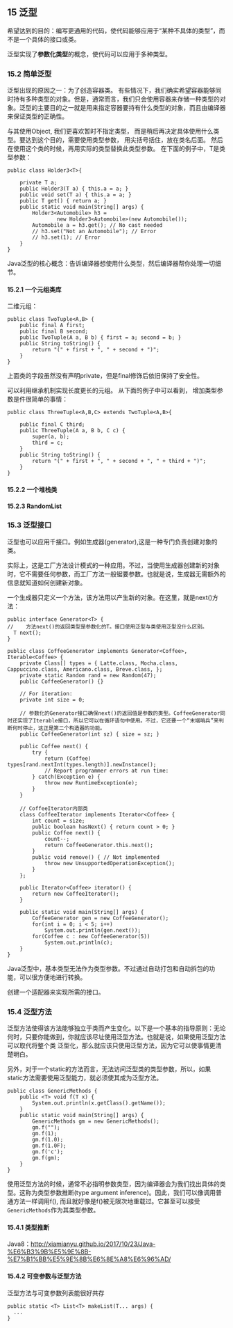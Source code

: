 ## 15 泛型

希望达到的目的：编写更通用的代码，使代码能够应用于“某种不具体的类型”，而不是一个具体的接口或类。

泛型实现了**参数化类型**的概念，使代码可以应用于多种类型。

### 15.2 简单泛型
泛型出现的原因之一：为了创造容器类。
有些情况下，我们确实希望容器能够同时持有多种类型的对象。但是，通常而言，我们只会使用容器来存储一种类型的对象。泛型的主要目的之一就是用来指定容器要持有什么类型的对象，而且由编译器来保证类型的正确性。

与其使用Object, 我们更喜欢暂时不指定类型， 而是稍后再决定具体使用什么类型。要达到这个目的，需要使用类型参数， 用尖括号括住，放在类名后面。 然后在使用这个类的时候，再用实际的类型替换此类型参数。 在下面的例子中，T是类型参数：

```
public class Holder3<T>{

    private T a;
    public Holder3(T a) { this.a = a; }
    public void set(T a) { this.a = a; }
    public T get() { return a; }
    public static void main(String[] args) {
        Holder3<Automobile> h3 =
                new Holder3<Automobile>(new Automobile());
        Automobile a = h3.get(); // No cast needed
        // h3.set("Not an Automobile"); // Error
        // h3.set(1); // Error
    }
}
```

Java泛型的核心概念：告诉编译器想使用什么类型，然后编译器帮你处理一切细节。

#### 15.2.1 一个元组类库
二维元组：
```
public class TwoTuple<A,B> {
    public final A first;
    public final B second;
    public TwoTuple(A a, B b) { first = a; second = b; }
    public String toString() {
        return "(" + first + ", " + second + ")";
    }
}
```
上面类的字段虽然没有声明private，但是final修饰后依旧保持了安全性。

可以利用继承机制实现长度更长的元组。 从下面的例子中可以看到， 增加类型参数是件很简单的事情：

```
public class ThreeTuple<A,B,C> extends TwoTuple<A,B>{

    public final C third;
    public ThreeTuple(A a, B b, C c) {
        super(a, b);
        third = c;
    }
    public String toString() {
        return "(" + first + ", " + second + ", " + third + ")";
    }
}
```

#### 15.2.2 一个堆栈类
#### 15.2.3 RandomList

### 15.3 泛型接口
泛型也可以应用千接口。例如生成器(generator),这是一种专门负责创建对象的类。

实际上，这是工厂方法设计模式的一种应用。不过，当使用生成器创建新的对象时，它不需要任何参数，而工厂方法一般锯要参数。也就是说，生成器无需额外的信息就知道如何创建新对象。

一个生成器只定义一个方法，该方法用以产生新的对象。在这里，就是next()方法：

```
public interface Generator<T> {
//    方法next()的返回类型是参数化的T。接口使用泛型与类使用泛型没什么区别。
  T next();
}
```

```
public class CoffeeGenerator implements Generator<Coffee>, Iterable<Coffee> {
    private Class[] types = { Latte.class, Mocha.class, Cappuccino.class, Americano.class, Breve.class, };
    private static Random rand = new Random(47);
    public CoffeeGenerator() {}

    // For iteration:
    private int size = 0;

    // 参数化的Generator接口确保next()的返回值是参数的类型。CoffeeGenerator同时还实现了Iterable接口，所以它可以在循环语句中使用。不过，它还要一个“末端哨兵”来判断何时停止，这正是第二个构造器的功能。
    public CoffeeGenerator(int sz) { size = sz; }

    public Coffee next() {
        try {
            return (Coffee) types[rand.nextInt(types.length)].newInstance();
            // Report programmer errors at run time:
        } catch(Exception e) {
            throw new RuntimeException(e);
        }
    }

    // CoffeeIterator内部类
    class CoffeeIterator implements Iterator<Coffee> {
        int count = size;
        public boolean hasNext() { return count > 0; }
        public Coffee next() {
            count--;
            return CoffeeGenerator.this.next();
        }
        public void remove() { // Not implemented
            throw new UnsupportedOperationException();
        }
    };

    public Iterator<Coffee> iterator() {
        return new CoffeeIterator();
    }

    public static void main(String[] args) {
        CoffeeGenerator gen = new CoffeeGenerator();
        for(int i = 0; i < 5; i++)
            System.out.println(gen.next());
        for(Coffee c : new CoffeeGenerator(5))
            System.out.println(c);
    }
}
```

Java泛型中，基本类型无法作为类型参数。不过通过自动打包和自动拆包的功能，可以很方便地进行转换。

创建一个适配器来实现所需的接口。

### 15.4 泛型方法
泛型方法使得该方法能够独立于类而产生变化。以下是一个基本的指导原则：无论何时，只要你能做到，你就应该尽址使用泛型方法。也就是说，如果使用泛型方法可以取代将整个类 泛型化，那么就应该只使用泛型方法，因为它可以使事情更清楚明白。

另外，对于一个static的方法而言，无法访间泛型类的类型参数，所以，如果static方法需要使用泛型能力，就必须使其成为泛型方法。

```
public class GenericMethods {
    public <T> void f(T x) {
        System.out.println(x.getClass().getName());
    }
    public static void main(String[] args) {
        GenericMethods gm = new GenericMethods();
        gm.f("");
        gm.f(1);
        gm.f(1.0);
        gm.f(1.0F);
        gm.f('c');
        gm.f(gm);
    }
}
```

使用泛型方法的时候，通常不必指明参数类型，因为编译器会为我们找出具体的类型。这称为类型参数推断(type argument inference)。因此，我们可以像调用普通方法一样调用f(), 而且就好像是f()被无限次地重载过。它甚至可以接受``GenericMethods``作为其类型参数。

#### 15.4.1 类型推断
Java8：http://xiamianyu.github.io/2017/10/23/Java-%E6%B3%9B%E5%9E%8B-%E7%B1%BB%E5%9E%8B%E6%8E%A8%E6%96%AD/

#### 15.4.2 可变参数与泛型方法
泛型方法与可变参数列表能很好共存
```
public static <T> List<T> makeList(T... args) {
  ...
}
```



